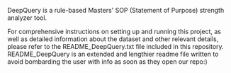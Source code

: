 DeepQuery is a rule-based Masters' SOP (Statement of Purpose) strength analyzer tool.

For comprehensive instructions on setting up and running this project, as well as detailed information about the dataset and other relevant details, please refer to the README_DeepQuery.txt file included in this repository.
README_DeepQuery is an extended and lengthier readme file written to avoid bombarding the user with info as soon as they open our repo:)

